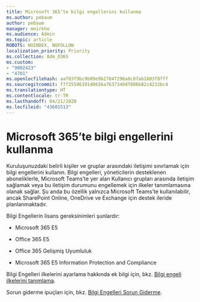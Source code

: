 ```yaml
---
title: Microsoft 365’te bilgi engellerini kullanma
ms.author: pebaum
author: pebaum
manager: mnirkhe
ms.audience: Admin
ms.topic: article
ROBOTS: NOINDEX, NOFOLLOW
localization_priority: Priority
ms.collection: Adm_O365
ms.custom:
- "9002423"
- "4701"
ms.openlocfilehash: aaf03f9bc9b09e9b27847296a8c87ab1603f8fff
ms.sourcegitcommit: f7f25506191d0656a7637340df806b82c4232bc4
ms.translationtype: HT
ms.contentlocale: tr-TR
ms.lasthandoff: 04/21/2020
ms.locfileid: "43601513"
---
```

# <a name="using-information-barriers-in-microsoft-365"></a>Microsoft 365’te bilgi engellerini kullanma

Kuruluşunuzdaki belirli kişiler ve gruplar arasındaki iletişimi sınırlamak için bilgi engellerini kullanın. Bilgi engelleri, yöneticilerin desteklenen aboneliklerle, Microsoft Teams’te yer alan Kullanıcı grupları arasında iletişim sağlamak veya bu iletişim durumunu engellemek için ilkeler tanımlamasına olanak sağlar.  Şu anda bu özellik yalnızca Microsoft Teams’te kullanılabilir, ancak SharePoint Online, OneDrive ve Exchange için destek ileride planlanmaktadır.

Bilgi Engellerin lisans gereksinimleri şunlardır:

- Microsoft 365 E5

- Office 365 E5

- Office 365 Gelişmiş Uyumluluk

- Microsoft 365 E5 Information Protection and Compliance

Bilgi Engelleri ilkelerini ayarlama hakkında ek bilgi için, bkz. [Bilgi engeli ilkelerini tanımlama](https://docs.microsoft.com/microsoft-365/compliance/information-barriers-policies).

Sorun giderme ipuçları için, bkz. [Bilgi Engelleri Sorun Giderme](https://docs.microsoft.com/microsoft-365/compliance/information-barriers-troubleshooting).
